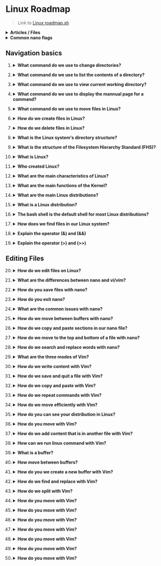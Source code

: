# Linux Roadmap
> Link to [Linux roadmap.sh](https://roadmap.sh/linux)

<details>
<Summary><strong>Articles / Files</strong></Summary>

###
- [Linux Journey](https://linuxjourney.com/)
- [Vim-repository](https://github.com/iggredible/Learn-Vim?tab=readme-ov-file)
- [Vim-game](https://vim-adventures.com/)

</details>

<details>
<Summary><strong>Common nano flags</strong></Summary>

###
| Flag | Description | Example |
| ---- | ----------- | ------- |
| `-I` | Enables automatic indentation.| `nano -I myfile.txt` |
| `-N` | No conversion from DOS/Mac format. | `nano -N myfile.txt` |
| `-T` | Sets the size of a tab to the given number of spaces. | `nano -T 4 myfile.txt` |
| `-U` | Enables undo functionality. | `nano -U myfile.txt` |
| `-Y` | Syntax highlighting. | `nano -Y sh myfile.sh` |
| `-c` | Constantly show the cursor position. | `nano -c myfile.txt` |
| `-i` | Automatically indents new lines. | `nano -i myfile.txt` |
| `-k` | Toggle cut so it cuts from cursor position. | `nano -k myfile.txt` |
| `-m` | Enable mouse support. | `nano -m myfile.txt` |
</details>

## Navigation basics

1. <details>
    <Summary><strong>What command do we use to change directories?</strong></Summary>

    ###
    ```console
    cd /path/to/directory
    ```
</details>

2. <details>
    <Summary><strong>What command do we use to list the contents of a directory?</strong></Summary>

    ###
    ```console 
    ls
    ```
</details>

3. <details>
    <Summary><strong>What command do we use to view current working directory?</strong></Summary>

    ###
    ```console 
    pwd
    ```
</details>

4. <details>
    <Summary><strong>What command do we use to display the mannual page for a command?</strong></Summary>

    ###
    ```console 
    man ls
    ```
</details>

5. <details>
    <Summary><strong>What command do we use to move files in Linux?</strong></Summary>

    ###
    ```console 
    mv [options] source destination
    ```
    - **source**: Is the directory you want to move
    - **destination**: Is where you want to move your source file
    - You can use this command without the [options] part

    ###
    > 💡 You can use it also to rename files for example `mv file.txt file2.txt` this gonna change the name of file.txt.
</details>

6. <details>
    <Summary><strong>How do we create files in Linux?</strong></Summary>

    ###
    ```console 
    # This command creates new file only

    touch newfile.txt
    ```

    ```console 
    # This command creates the file but first you need to write its content and escape with Ctrl + C

    cat > newfile.txt
    ```

    ```console 
    # This command creates the file and it need a string argument to redirect the output to the new file3.txt

    echo "This is the file name: file3" > file3.txt
    ```

    > 💡 The command echo itself only shows the string on console `echo "This is a file"`
</details>

7. <details>
    <Summary><strong>How do we delete files in Linux?</strong></Summary>

    ###
    ```console 
    # This command deletes the file named example.txt

    rm example.txt
    ```

    ```console 
    # This command deletes and ask for confirmation

    rm -i [filename]
    ```

    ```console 
    # This command removes an empty directory
    
    rmdir [directory] 
    ```
</details>

8. <details>
    <Summary><strong>What is the Linux system's directory structure?</strong></Summary>
    
    ###
    - Also known as the Filesystem Hierarchy Standard (FHS), is a defined tree structure that helps to prevent files from being scattered all over the system and organize them in a logical and easy-to-navigate manner.
</details>

9. <details>
    <Summary><strong>What is the structure of the Filesystem Hierarchy Standard (FHS)?</strong></Summary>

    ###
    - **/:** Root directory, the top level of the file system.
    - **/home:** User home directories.
    - **/bin:** Essential binary executables.
    - **/sbin:** System administration binaries.
    - **/etc:** Configuration files.
    - **/var:** Variable data (logs, spool files).
    - **/usr:** User programs and data.
    - **/lib:** Shared libraries.
    - **/tmp:** Temporary files.

    ###
    > [Overview of File System Hierarchy Standard](https://docs.redhat.com/en/documentation/red_hat_enterprise_linux/4/html/reference_guide/s1-filesystem-fhs#s3-filesystem-var)
</details>

10. <details>
    <Summary><strong>What is Linux?</strong></Summary>

    ###
    - Linux is an open-source operating system kernel that serves as the foundation for a wide range of operating systems.
</details>

11. <details>
    <Summary><strong>Who created Linux?</strong></Summary>

    ###
    - It was developed by Linus Torvalds in 1991.
</details>

12. <details>
    <Summary><strong>What are the main characteristics of Linux?</strong></Summary>

    ###
    - Open-source
    - Reliable
    - Multitasking and multiuser
    - Security
    - Portability
    - Its Command-Line Interface (CLI)
</details>

13. <details>
    <Summary><strong>What are the main functions of the Kernel?</strong></Summary>

    ###
    - **Process management:** it initiates, schedules, and terminates processes.
    - **Memory management:** it allocates and deallocates memory space for processes as well as implementing virtual memory.
    - Facilitates communication between hardware components and the OS.
    - Manages file permission and access control.
</details>

14. <details>
    <Summary><strong>What are the main Linux distributions?</strong></Summary>

    ###
    - **Ubuntu:** It's an excellent choice for beginners because of its user-friendly interface.
    - **Fedora:** The best fit for those people who are looking for the latest features and are security-conscious users
    - **Debian:** Best for servers and critical systems. Its package management system simplifies the software installation process.
    - **Arch Linux:** Known for its customization that allows the users to build their way up. Provides continuous updates with no need to reinstall apps again.

    ###
    ![Linux distributions](https://media.licdn.com/dms/image/D4D12AQG2sEF6uE_3aA/article-inline_image-shrink_1500_2232/0/1707854756486?e=1728518400&v=beta&t=cMVXHyMAanwymZZRxVeAyVdvHKpTcHFgEr8VVeXARug)
</details>

15. <details>
    <Summary><strong>What is a Linux distribution?</strong></Summary>

    ###
    - It is a complete set of packages that provide the users with a ready-to-use operating system (kernel, libraries, etc.)
</details>

16. <details>
    <Summary><strong>The bash shell is the default shell for most Linux distributions?</strong></Summary>

    ###
    - True
    - Because of its powerful scripting capabilities, extensive features, and compatibility with the Bourne shell (sh).
</details>

17. <details>
    <Summary><strong>How does we find files in our Linux system?</strong></Summary>

    ###
    ```
    # To find a directory and everything inside 
    find DIRECTORY_NAME

    # To find a specific file
    find -name FILE_NAME

    # To find files with a specific extension
    # Here we use a wildcard *
    find -name *.txt
    ```
</details>

18. <details>
    <Summary><strong>Explain the operator (&) and (&&)</strong></Summary>

    ###
    - `&`: Is used to run a command in the background, allowing you to continue using the terminal while the command is still executing. 
        - Example `sleep 10 &`
    - `&&`: we use it to run many commands at the same time but the command2 only gonna run if command 1 is successful. 
        - Example: `sudo apt update && sudo apt upgrade`
</details>

19. <details>
    <Summary><strong>Explain the operator (>) and (>>)</strong></Summary>

    ###
    - `>`: This operator allow us to take the output from a command we run and send that output to somewhere else.
        - Like the `echo` command that we use to create a file
    - `>>`: Is the same as `>` but with this command we redirect our output at the end of the file
        - If we use only `>` it will overwrite our file   
</details>

## Editing Files

20. <details>
    <Summary><strong>How do we edit files on Linux?</strong></Summary>

    ###
    ```
    nano [filename]
    ```
    ```
    vi [filename] or vim [filename]
    ```
    ```
    gedit [filename]
    ```
</details>

21. <details>
    <Summary><strong>What are the differences between nano and vi/vim?</strong></Summary>

    ###
    - `nano` is a basic text editor, which is easy to use and perfect for simple text file editing. 
    - `Vi/vim`, on the other hand, is more advanced and offers a wide range of features and commands.
</details>

22. <details>
    <Summary><strong>How do you save files with nano?</strong></Summary>

    ###
    - `Ctrl + O`.
</details>

23. <details>
    <Summary><strong>How do you exit nano?</strong></Summary>

    ###
    - `Ctrl + X`.
</details>

24. <details>
    <Summary><strong>What are the common issues with nano?</strong></Summary>

    ###
    - Nano not installed. 
        - Solution: Install nano
    - Unable to write the buffer `Error writing file_name: Permission denied`.
        - Solution: Change the file permissions
    - Nano opening in a new window. 
        - If you’re using a graphical interface, nano might open in a new window
        - Solution: If you want to open nano in the terminal, you can use the ‘-t’ option `nano -t myfile.txt`.
</details>

25. <details>
    <Summary><strong>How do we move between buffers with nano?</strong></Summary>

    ###
    - `Atl + >` or `Alt + <`.
</details>

26. <details>
    <Summary><strong>How do we copy and paste sections in our nano file?</strong></Summary>

    ###
    - To select your text use `Alt + A`
    - To copy select your text and use `Alt + ^`.
    - To paste just type `Ctrl + U`.
    - To cut select your text and use `Ctrl + K` 
</details>

27. <details>
    <Summary><strong>How do we move to the top and bottom of a file with nano?</strong></Summary>

    ###
    - `Alt + \` to go to the top.
    - `Alt + /` to go to the bottom.
</details>

28. <details>
    <Summary><strong>How do we search and replace words with nano?</strong></Summary>

    ###
    - To search type `Ctrl + W`, type the word you want to search and press Enter.
        - Do this many times to go through all the findings. 
    - To replace type `Alt + R`, type the word and the new-word and type enter
        - Type `yes` or `no` to check each finding or `A` to change all the findings.
</details>

29. <details>
    <Summary><strong>What are the three modes of Vim?</strong></Summary>

    ###
    - Normal: for navigation and manipulation.
    - Insert: for editing text.
    - Command: for executing commands.
</details>

30. <details>
    <Summary><strong>How do we write content with Vim?</strong></Summary>

    ###
    - Type `i` to get into INSERT mode.
</details>

31. <details>
    <Summary><strong>How do we save and quit a file with Vim?</strong></Summary>

    ###
    - `:wq` where `:w` is for save and `:q` is for quit.
    - Also you can use `ZZ`.
    - `:w FILE_NAME` if you want to create a new file with the actual information.
</details>

32. <details>
    <Summary><strong>How do we copy and paste with Vim?</strong></Summary>

    ###
    - Type `v` to enter the visual mode, select the section .you want to copy and press `y` to copy or `d` to cut. Finally type `P` to paste.
    - Type `yiw` to copy the current word.
    - Type `yy` to copy the current line or `dd` to delete it and copy.
</details>

33. <details>
    <Summary><strong>How do we repeat commands with Vim?</strong></Summary>

    ###
    - `.` (dot): will repeat the last command.
    - `N<command>`: will repeat the command N times.
        - Example: `2dd` will delete 2 lines.
</details>

34. <details>
    <Summary><strong>How do we move efficiently with Vim?</strong></Summary>

    ###
    - `NG`: Go to line N.
    - `gg`: shortcut for `1G` - go to the start of the file.
    - `G`: Go to last line
    - Word moves:
        - `w`: go to the start of the following word
        - `e`: go to the end of this word.
        - `W`: same as `w` but here a WORD is separated by blank characters.
        - `E`: same as `e` but here a WORD is separated by blank characters.

       ![Example-of-word](https://yannesposito.com/Scratch/img/blog/Learn-Vim-Progressively/word_moves.jpg) 
    - `%`: Go to the corresponding `(`, `{`, `[`.
</details>

35. <details>
    <Summary><strong>How do you can see your distribution in Linux?</strong></Summary>

    ###
    ```
    /etc/os-release
    ```
</details>

36. <details>
    <Summary><strong>How do you move with Vim?</strong></Summary>

    ###
    - `h`: left
    - `j`: down (it seems like a ⬇)
    - `k`: up
    - `l`: right
</details>

37. <details>
    <Summary><strong>How do we add content that is in another file with Vim?</strong></Summary>

    ###
    - In the Normal mode type: `r FILE_NAME`
</details>

38. <details>
    <Summary><strong>How can we run linux command with Vim?</strong></Summary>

    ###
    - In command mode type: `! LINUX_COMMAND`
    - Example: `! ls`
</details>

39. <details>
    <Summary><strong>What is a buffer?</strong></Summary>

    ###
    - A buffer is a chunk of memory that holds the text of a file that you're currently editing.
    - Example: When you open a new vim file you are in a new buffer.
</details>

40. <details>
    <Summary><strong>How move between buffers?</strong></Summary>

    ###
    - `bp`: to move to the previous buffer (buffer previous)
    - `bn`: to move to the next buffer (buffer next)
    - `bd`: if you want to delete the actual buffer
</details>

41. <details>
    <Summary><strong>How do you we create a new buffer with Vim?</strong></Summary>

    ###
    - `:enew`: to create an empty buffer
</details>

42. <details>
    <Summary><strong>How do we find and replace with Vim?</strong></Summary>

    ###
    - `%s/OLD_WORD/NEW_WORD/g`:
    - If you only want to find type until OLD_WORD 
</details>

43. <details>
    <Summary><strong>How do we split with Vim?</strong></Summary>

    ###
    - `:split FILE_NAME` or `:sp FILE_NAME`: for horizontal split (or open two files in the same terminal window).
    - `:vsplit FILE_NAME` or `:vsp FILE_NAME`: for vertical split (recommended).
    - `Ctrl + ww`: to move between files.
    - `:q` to exit one buffer.
</details>

44. <details>
    <Summary><strong>How do you move with Vim?</strong></Summary>

    ###
    - `h`: left
</details>

45. <details>
    <Summary><strong>How do you move with Vim?</strong></Summary>

    ###
    - `h`: left
</details>

46. <details>
    <Summary><strong>How do you move with Vim?</strong></Summary>

    ###
    - `h`: left
</details>

47. <details>
    <Summary><strong>How do you move with Vim?</strong></Summary>

    ###
    - `h`: left
</details>

48. <details>
    <Summary><strong>How do you move with Vim?</strong></Summary>

    ###
    - `h`: left
</details>

49. <details>
    <Summary><strong>How do you move with Vim?</strong></Summary>

    ###
    - `h`: left
</details>

50. <details>
    <Summary><strong>How do you move with Vim?</strong></Summary>

    ###
    - `h`: left
</details>